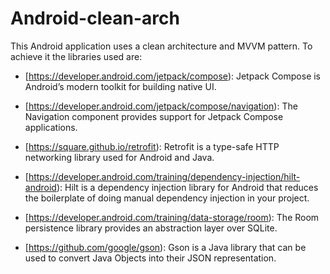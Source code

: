 # Android-clean-arch

This Android application uses a clean architecture and MVVM pattern. 
To achieve it the libraries used are:

- [https://developer.android.com/jetpack/compose): Jetpack Compose is Android’s modern toolkit for building native UI.

- [https://developer.android.com/jetpack/compose/navigation): The Navigation component provides support for Jetpack Compose applications.

- [https://square.github.io/retrofit): Retrofit is a type-safe HTTP networking library used for Android and Java.

- [https://developer.android.com/training/dependency-injection/hilt-android): Hilt is a dependency injection library for Android that reduces the boilerplate of doing manual dependency injection in your project.

- [https://developer.android.com/training/data-storage/room): The Room persistence library provides an abstraction layer over SQLite.

- [https://github.com/google/gson): Gson is a Java library that can be used to convert Java Objects into their JSON representation.

 




